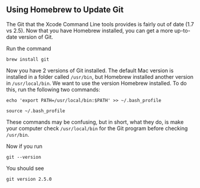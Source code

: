## Using Homebrew to Update Git

The Git that the Xcode Command Line tools provides is fairly out of date
(1.7 vs 2.5). Now that you have Homebrew installed, you can get a more up-to-date
version of Git.

Run the command
```
brew install git
```

Now you have 2 versions of Git installed. The default Mac version is installed in
a folder called `/usr/bin`, but Homebrew installed another version in `/usr/local/bin`.
We want to use the version Homebrew installed. To do this, run the following two
commands:
```
echo 'export PATH=/usr/local/bin:$PATH' >> ~/.bash_profile
```
```
source ~/.bash_profile
```

These commands may be confusing, but in short, what they do, is make your computer
check `/usr/local/bin` for the Git program before checking `/usr/bin`.

Now if you run
```
git --version
```
You should see
```
git version 2.5.0
```
